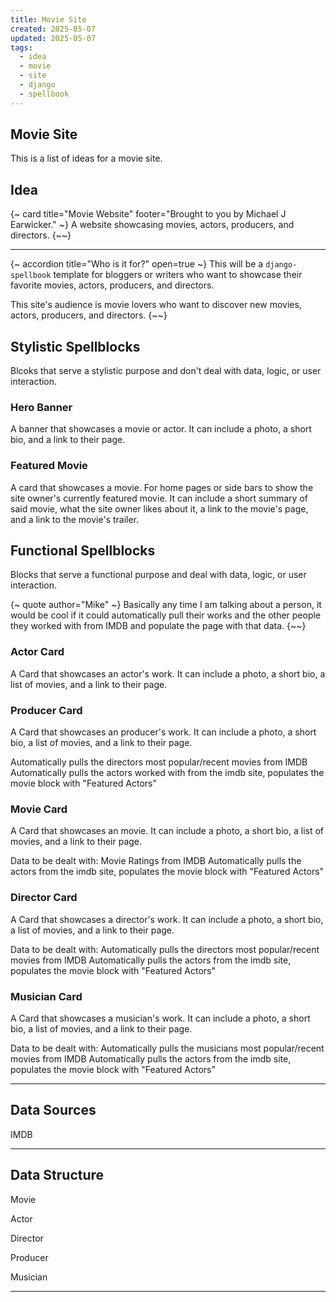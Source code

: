 ```yaml
---
title: Movie Site
created: 2025-05-07
updated: 2025-05-07
tags: 
  - idea
  - movie
  - site
  - django
  - spellbook
---
```

## Movie Site

This is a list of ideas for a movie site.

## Idea

{~ card title="Movie Website" footer="Brought to you by Michael J Earwicker." ~}
A website showcasing movies, actors, producers, and directors.
{~~}

---

{~ accordion title="Who is it for?" open=true ~}
This will be a `django-spellbook` template for bloggers or writers who want to showcase their favorite movies, actors, producers, and directors.

This site's audience is movie lovers who want to discover new movies, actors, producers, and directors.
{~~}

## Stylistic Spellblocks

Blcoks that serve a stylistic purpose and don't deal with data, logic, or user interaction.

### Hero Banner

A banner that showcases a movie or actor. It can include a photo, a short bio, and a link to their page.

### Featured Movie

A card that showcases a movie. For home pages or side bars to show the site owner's currently featured movie. It can include a short summary of said movie, what the site owner likes about it, a link to the movie's page, and a link to the movie's trailer.

## Functional Spellblocks

Blocks that serve a functional purpose and deal with data, logic, or user interaction.

{~ quote author="Mike" ~}
Basically any time I am talking about a person, it would be cool if it could automatically pull their works and the other people they worked with from IMDB and populate the page with that data.
{~~}

### Actor Card

A Card that showcases an actor's work. It can include a photo, a short bio, a list of movies, and a link to their page.

### Producer Card

A Card that showcases an producer's work. It can include a photo, a short bio, a list of movies, and a link to their page.

Automatically pulls the directors most popular/recent movies from IMDB
Automatically pulls the actors worked with from the imdb site, populates the movie block with "Featured Actors"

### Movie Card

A Card that showcases an movie. It can include a photo, a short bio, a list of movies, and a link to their page. 

Data to be dealt with:
Movie Ratings from IMDB
Automatically pulls the actors from the imdb site, populates the movie block with "Featured Actors"

### Director Card

A Card that showcases a director's work. It can include a photo, a short bio, a list of movies, and a link to their page.

Data to be dealt with:
Automatically pulls the directors most popular/recent movies from IMDB
Automatically pulls the actors from the imdb site, populates the movie block with "Featured Actors"

### Musician Card

A Card that showcases a musician's work. It can include a photo, a short bio, a list of movies, and a link to their page.

Data to be dealt with:
Automatically pulls the musicians most popular/recent movies from IMDB
Automatically pulls the actors from the imdb site, populates the movie block with "Featured Actors"

---

## Data Sources

IMDB

---

## Data Structure

Movie

Actor

Director

Producer

Musician

---
